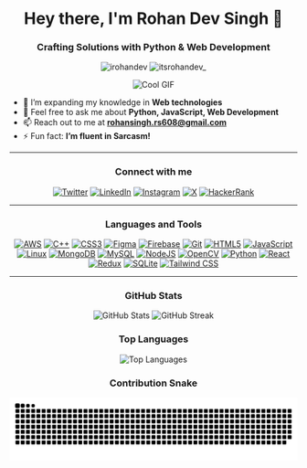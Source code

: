 <h1 align="center">Hey there, I'm Rohan Dev Singh 👋</h1>
<h3 align="center">Crafting Solutions with Python & Web Development</h3>

<p align="center">
  <img src="https://komarev.com/ghpvc/?username=irohandev&label=Profile%20Views&color=brightgreen&style=flat-square" alt="irohandev" />
  <img src="https://img.shields.io/twitter/follow/itsrohandev_?logo=twitter&style=flat-square" alt="itsrohandev_" />
</p>

<p align="center">
  <img src="https://github.com/Anmol-Baranwal/Cool-GIFs-For-GitHub/raw/main/gifs/4oR.gif" alt="Cool GIF"/>
</p>

- 🌱 I’m expanding my knowledge in **Web technologies**
- 💬 Feel free to ask me about **Python, JavaScript, Web Development**
- 📫 Reach out to me at **rohansingh.rs608@gmail.com**
- ⚡ Fun fact: **I’m fluent in Sarcasm!**

---

<h3 align="center">Connect with me</h3>
<p align="center">
  <a href="https://twitter.com/itsrohandev_" target="blank"><img src="https://img.icons8.com/fluent/48/000000/twitter.png" alt="Twitter"/></a>
  <a href="https://linkedin.com/in/rohan-dev-singh-048511210" target="blank"><img src="https://img.icons8.com/fluent/48/000000/linkedin.png" alt="LinkedIn"/></a>
  <a href="https://instagram.com/itsrohandev_" target="blank"><img src="https://img.icons8.com/fluent/48/000000/instagram-new.png" alt="Instagram"/></a>
  <a href="https://x.com/itsrohandev_" target="blank"><img src="https://img.icons8.com/windows/36/000000/x.png" alt="X" width="36"/></a>
  <a href="https://www.hackerrank.com/rohansingh_rs608" target="blank"><img src="https://img.icons8.com/external-tal-revivo-color-tal-revivo/48/000000/external-hackerrank-is-a-technology-company-that-focuses-on-competitive-programming-logo-color-tal-revivo.png" alt="HackerRank"/></a>
</p>

---

<h3 align="center">Languages and Tools</h3>
<p align="center">
  <a href="https://aws.amazon.com" target="_blank" rel="noreferrer"><img src="https://img.icons8.com/color/48/000000/amazon-web-services.png" alt="AWS"/></a>
  <a href="https://www.w3schools.com/cpp/" target="_blank" rel="noreferrer"><img src="https://img.icons8.com/color/48/000000/c-plus-plus-logo.png" alt="C++"/></a>
  <a href="https://www.w3schools.com/css/" target="_blank" rel="noreferrer"><img src="https://img.icons8.com/color/48/000000/css3.png" alt="CSS3"/></a>
  <a href="https://www.figma.com/" target="_blank" rel="noreferrer"><img src="https://img.icons8.com/fluent/48/000000/figma.png" alt="Figma"/></a>
  <a href="https://firebase.google.com/" target="_blank" rel="noreferrer"><img src="https://img.icons8.com/color/48/000000/firebase.png" alt="Firebase"/></a>
  <a href="https://git-scm.com/" target="_blank" rel="noreferrer"><img src="https://img.icons8.com/color/48/000000/git.png" alt="Git"/></a>
  <a href="https://www.w3.org/html/" target="_blank" rel="noreferrer"><img src="https://img.icons8.com/color/48/000000/html-5.png" alt="HTML5"/></a>
  <a href="https://developer.mozilla.org/en-US/docs/Web/JavaScript" target="_blank" rel="noreferrer"><img src="https://img.icons8.com/color/48/000000/javascript.png" alt="JavaScript"/></a>
  <a href="https://www.linux.org/" target="_blank" rel="noreferrer"><img src="https://img.icons8.com/color/48/000000/linux.png" alt="Linux"/></a>
  <a href="https://www.mongodb.com/" target="_blank" rel="noreferrer"><img src="https://img.icons8.com/color/48/000000/mongodb.png" alt="MongoDB"/></a>
  <a href="https://www.mysql.com/" target="_blank" rel="noreferrer"><img src="https://img.icons8.com/color/48/000000/mysql-logo.png" alt="MySQL"/></a>
  <a href="https://nodejs.org" target="_blank" rel="noreferrer"><img src="https://img.icons8.com/color/48/000000/nodejs.png" alt="NodeJS"/></a>
  <a href="https://opencv.org/" target="_blank" rel="noreferrer"><img src="https://img.icons8.com/color/48/000000/opencv.png" alt="OpenCV"/></a>
  <a href="https://www.python.org" target="_blank" rel="noreferrer"><img src="https://img.icons8.com/color/48/000000/python.png" alt="Python"/></a>
  <a href="https://reactjs.org/" target="_blank" rel="noreferrer"><img src="https://img.icons8.com/color/48/000000/react-native.png" alt="React"/></a>
  <a href="https://redux.js.org" target="_blank" rel="noreferrer"><img src="https://img.icons8.com/color/48/000000/redux.png" alt="Redux"/></a>
  <a href="https://www.sqlite.org/" target="_blank" rel="noreferrer"><img src="https://img.icons8.com/ios-filled/48/000000/sqlite.png" alt="SQLite"/></a>
  <a href="https://tailwindcss.com/" target="_blank" rel="noreferrer"><img src="https://img.icons8.com/fluency/48/000000/tailwind_css.png" alt="Tailwind CSS"/></a>
</p>

---

<h3 align="center">GitHub Stats</h3>
<p align="center">
  <img src="https://github-readme-stats.vercel.app/api?username=irohandev&show_icons=true&theme=radical" alt="GitHub Stats" width="450"/>
  <img src="https://github-readme-streak-stats.herokuapp.com/?user=irohandev&theme=radical" alt="GitHub Streak" width="450"/>
</p>

<h3 align="center">Top Languages</h3>
<p align="center">
  <img src="https://github-readme-stats.vercel.app/api/top-langs/?username=irohandev&layout=compact&theme=radical" alt="Top Languages" width="400"/>
</p>

<h3 align="center">Contribution Snake</h3>
<p align="center">
  <img src="https://raw.githubusercontent.com/Platane/snk/output/github-contribution-grid-snake.svg" alt="Snake animation"/>
</p>
